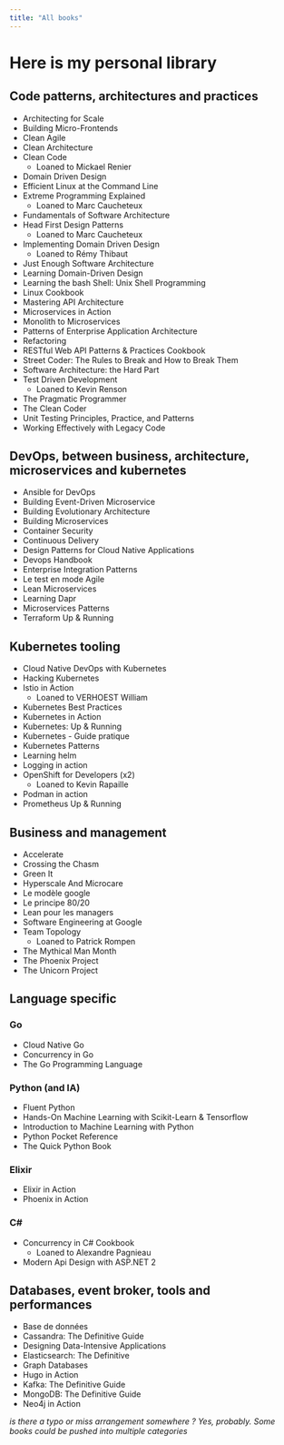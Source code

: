 ```yaml
---
title: "All books"
---
```


# Here is my personal library

## Code patterns, architectures and practices

* Architecting for Scale
* Building Micro-Frontends
* Clean Agile
* Clean Architecture
* Clean Code
  *  Loaned to Mickael Renier
* Domain Driven Design
* Efficient Linux at the Command Line
* Extreme Programming Explained
  *  Loaned to Marc Caucheteux
* Fundamentals of Software Architecture
* Head First Design Patterns
  *  Loaned to Marc Caucheteux
* Implementing Domain Driven Design
  *  Loaned to Rémy Thibaut
* Just Enough Software Architecture
* Learning Domain-Driven Design
* Learning the bash Shell: Unix Shell Programming
* Linux Cookbook
* Mastering API Architecture
* Microservices in Action
* Monolith to Microservices
* Patterns of Enterprise Application Architecture
* Refactoring
* RESTful Web API Patterns & Practices Cookbook
* Street Coder: The Rules to Break and How to Break Them
* Software Architecture: the Hard Part
* Test Driven Development
  * Loaned to Kevin Renson
* The Pragmatic Programmer
* The Clean Coder
* Unit Testing Principles, Practice, and Patterns
* Working Effectively with Legacy Code

## DevOps, between business, architecture, microservices and kubernetes

* Ansible for DevOps
* Building Event-Driven Microservice
* Building Evolutionary Architecture
* Building Microservices
* Container Security
* Continuous Delivery
* Design Patterns for Cloud Native Applications
* Devops Handbook 
* Enterprise Integration Patterns
* Le test en mode Agile
* Lean Microservices
* Learning Dapr
* Microservices Patterns
* Terraform Up & Running

## Kubernetes tooling

* Cloud Native DevOps with Kubernetes
* Hacking Kubernetes
* Istio in Action
  * Loaned to VERHOEST William
* Kubernetes Best Practices
* Kubernetes in Action
* Kubernetes: Up & Running
* Kubernetes - Guide pratique
* Kubernetes Patterns
* Learning helm
* Logging in action
* OpenShift for Developers (x2)
  * Loaned to Kevin Rapaille
* Podman in action
* Prometheus Up & Running

## Business and management

* Accelerate
* Crossing the Chasm
* Green It
* Hyperscale And Microcare
* Le modèle google
* Le principe 80/20
* Lean pour les managers
* Software Engineering at Google
* Team Topology
  *  Loaned to Patrick Rompen
* The Mythical Man Month
* The Phoenix Project
* The Unicorn Project

## Language specific

### Go

* Cloud Native Go
* Concurrency in Go
* The Go Programming Language

### Python (and IA)

* Fluent Python
* Hands-On Machine Learning with Scikit-Learn & Tensorflow
* Introduction to Machine Learning with Python
* Python Pocket Reference
* The Quick Python Book

### Elixir

* Elixir in Action
* Phoenix in Action

### C#

* Concurrency in C# Cookbook
  * Loaned to Alexandre Pagnieau 
* Modern Api Design with ASP.NET 2 

## Databases, event broker, tools and performances

* Base de données
* Cassandra: The Definitive Guide
* Designing Data-Intensive Applications
* Elasticsearch: The Definitive
* Graph Databases
* Hugo in Action
* Kafka: The Definitive Guide
* MongoDB: The Definitive Guide
* Neo4j in Action

_is there a typo or miss arrangement somewhere ? Yes, probably. Some books could be pushed into multiple categories_

